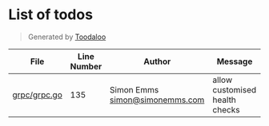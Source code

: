 # List of todos

> Generated by [Toodaloo](https://toodaloo.dev)

| File | Line Number | Author | Message |
| --- | --- | --- | --- |
| [grpc/grpc.go](grpc/grpc.go#L135) | 135 | Simon Emms <simon@simonemms.com> | allow customised health checks |
